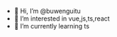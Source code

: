 - 👋 Hi, I’m @buwenguitu
- 👀 I’m interested in vue,js,ts,react
- 🌱 I’m currently learning ts
<!---
buwenguitu/buwenguitu is a ✨ special ✨ repository because its `README.md` (this file) appears on your GitHub profile.
You can click the Preview link to take a look at your changes.
--->
